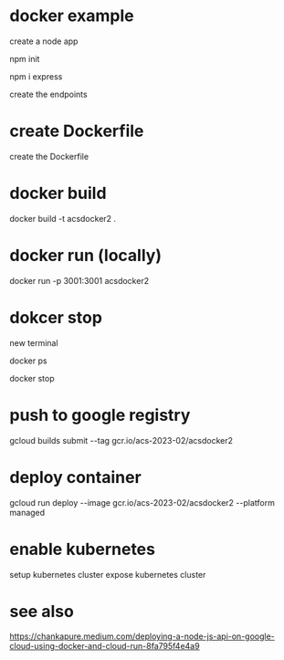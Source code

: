 # docker example
create a node app  

npm init

npm i express

create the endpoints

# create Dockerfile
create the Dockerfile

# docker build
docker build -t acsdocker2 .

# docker run (locally)
docker run -p 3001:3001 acsdocker2

# dokcer stop
new terminal

docker ps

docker stop <processid>

# push to google registry
gcloud builds submit --tag gcr.io/acs-2023-02/acsdocker2

# deploy container
gcloud run deploy --image gcr.io/acs-2023-02/acsdocker2 --platform managed


# enable kubernetes
setup kubernetes cluster
expose kubernetes cluster


# see also
https://chankapure.medium.com/deploying-a-node-js-api-on-google-cloud-using-docker-and-cloud-run-8fa795f4e4a9